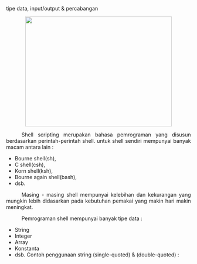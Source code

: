 tipe data, input/output & percabangan

<p align="center"><img src="https://i.imgur.com/Pc85SYF.jpg" width=400 height=300></p>
<p align=justify>&emsp;&emsp;&emsp;Shell scripting merupakan bahasa pemrograman yang disusun berdasarkan perintah-perintah shell. untuk shell sendiri mempunyai banyak macam antara lain :</p>

- Bourne shell(sh),
- C shell(csh),
- Korn shell(ksh),
- Bourne again shell(bash),
- dsb.

<p align=justify>&emsp;&emsp;&emsp;Masing - masing shell mempunyai kelebihan dan kekurangan yang mungkin lebih didasarkan pada kebutuhan pemakai yang makin hari makin meningkat.</p>
<p align=justify>&emsp;&emsp;&emsp;Pemrograman shell mempunyai banyak tipe data :</p>

- String
- Integer
- Array
- Konstanta
- dsb.
Contoh penggunaan string (single-quoted) & (double-quoted) :

